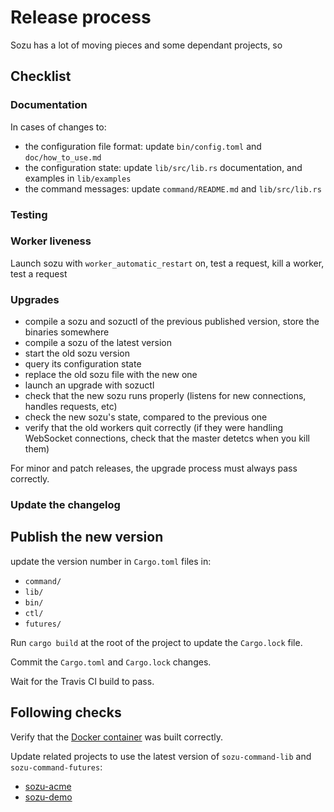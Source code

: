 # Release process

Sozu has a lot of moving pieces and some dependant projects, so

## Checklist

### Documentation

In cases of changes to:

- the configuration file format: update `bin/config.toml` and `doc/how_to_use.md`
- the configuration state: update `lib/src/lib.rs` documentation, and examples in `lib/examples`
- the command messages: update `command/README.md` and `lib/src/lib.rs`

### Testing

### Worker liveness

Launch sozu with `worker_automatic_restart` on, test a request, kill a worker, test a request

### Upgrades

- compile a sozu and sozuctl of the previous published version, store the binaries somewhere
- compile a sozu of the latest version
- start the old sozu version
- query its configuration state
- replace the old sozu file with the new one
- launch an upgrade with sozuctl
- check that the new sozu runs properly (listens for new connections, handles requests, etc)
- check the new sozu's state, compared to the previous one
- verify that the old workers quit correctly (if they were handling WebSocket connections, check that the master detetcs when you kill them)

For minor and patch releases, the upgrade process must always pass correctly.

### Update the changelog

## Publish the new version

update the version number in `Cargo.toml` files in:

- `command/`
- `lib/`
- `bin/`
- `ctl/`
- `futures/`

Run `cargo build` at the root of the project to update the `Cargo.lock` file.

Commit the `Cargo.toml` and `Cargo.lock` changes.

Wait for the Travis CI build to pass.

## Following checks

Verify that the [Docker container](https://hub.docker.com/r/clevercloud/sozu/) was built correctly.

Update related projects to use the latest version of `sozu-command-lib` and `sozu-command-futures`:

- [sozu-acme](https://github.com/sozu-proxy/sozu-acme)
- [sozu-demo](https://github.com/sozu-proxy/sozu-demo)

